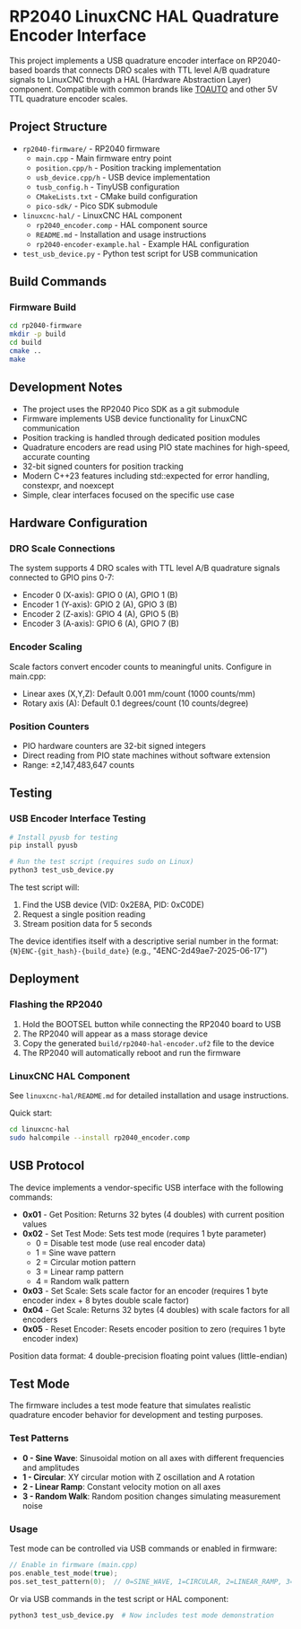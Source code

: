 # RP2040 LinuxCNC HAL Quadrature Encoder Interface

This project implements a USB quadrature encoder interface on RP2040-based boards that connects DRO scales with TTL level A/B quadrature signals to LinuxCNC through a HAL (Hardware Abstraction Layer) component. Compatible with common brands like [TOAUTO](https://www.toautotool.com/products/2-3-axis-dro-kit-standard-scales) and other 5V TTL quadrature encoder scales.

## Project Structure

- `rp2040-firmware/` - RP2040 firmware
  - `main.cpp` - Main firmware entry point
  - `position.cpp/h` - Position tracking implementation
  - `usb_device.cpp/h` - USB device implementation
  - `tusb_config.h` - TinyUSB configuration
  - `CMakeLists.txt` - CMake build configuration
  - `pico-sdk/` - Pico SDK submodule
- `linuxcnc-hal/` - LinuxCNC HAL component
  - `rp2040_encoder.comp` - HAL component source
  - `README.md` - Installation and usage instructions
  - `rp2040-encoder-example.hal` - Example HAL configuration
- `test_usb_device.py` - Python test script for USB communication

## Build Commands

### Firmware Build
```bash
cd rp2040-firmware
mkdir -p build
cd build
cmake ..
make
```

## Development Notes

- The project uses the RP2040 Pico SDK as a git submodule
- Firmware implements USB device functionality for LinuxCNC communication
- Position tracking is handled through dedicated position modules
- Quadrature encoders are read using PIO state machines for high-speed, accurate counting
- 32-bit signed counters for position tracking
- Modern C++23 features including std::expected for error handling, constexpr, and noexcept
- Simple, clear interfaces focused on the specific use case

## Hardware Configuration

### DRO Scale Connections
The system supports 4 DRO scales with TTL level A/B quadrature signals connected to GPIO pins 0-7:
- Encoder 0 (X-axis): GPIO 0 (A), GPIO 1 (B)
- Encoder 1 (Y-axis): GPIO 2 (A), GPIO 3 (B)
- Encoder 2 (Z-axis): GPIO 4 (A), GPIO 5 (B)
- Encoder 3 (A-axis): GPIO 6 (A), GPIO 7 (B)

### Encoder Scaling
Scale factors convert encoder counts to meaningful units. Configure in main.cpp:
- Linear axes (X,Y,Z): Default 0.001 mm/count (1000 counts/mm)
- Rotary axis (A): Default 0.1 degrees/count (10 counts/degree)

### Position Counters
- PIO hardware counters are 32-bit signed integers
- Direct reading from PIO state machines without software extension
- Range: ±2,147,483,647 counts

## Testing

### USB Encoder Interface Testing
```bash
# Install pyusb for testing
pip install pyusb

# Run the test script (requires sudo on Linux)
python3 test_usb_device.py
```

The test script will:
1. Find the USB device (VID: 0x2E8A, PID: 0xC0DE)
2. Request a single position reading
3. Stream position data for 5 seconds

The device identifies itself with a descriptive serial number in the format:
`{N}ENC-{git_hash}-{build_date}` (e.g., "4ENC-2d49ae7-2025-06-17")

## Deployment

### Flashing the RP2040
1. Hold the BOOTSEL button while connecting the RP2040 board to USB
2. The RP2040 will appear as a mass storage device
3. Copy the generated `build/rp2040-hal-encoder.uf2` file to the device
4. The RP2040 will automatically reboot and run the firmware

### LinuxCNC HAL Component
See `linuxcnc-hal/README.md` for detailed installation and usage instructions.

Quick start:
```bash
cd linuxcnc-hal
sudo halcompile --install rp2040_encoder.comp
```

## USB Protocol

The device implements a vendor-specific USB interface with the following commands:

- **0x01** - Get Position: Returns 32 bytes (4 doubles) with current position values
- **0x02** - Set Test Mode: Sets test mode (requires 1 byte parameter)
  - 0 = Disable test mode (use real encoder data)
  - 1 = Sine wave pattern
  - 2 = Circular motion pattern
  - 3 = Linear ramp pattern
  - 4 = Random walk pattern
- **0x03** - Set Scale: Sets scale factor for an encoder (requires 1 byte encoder index + 8 bytes double scale factor)
- **0x04** - Get Scale: Returns 32 bytes (4 doubles) with scale factors for all encoders
- **0x05** - Reset Encoder: Resets encoder position to zero (requires 1 byte encoder index)

Position data format: 4 double-precision floating point values (little-endian)

## Test Mode

The firmware includes a test mode feature that simulates realistic quadrature encoder behavior for development and testing purposes.

### Test Patterns

- **0 - Sine Wave**: Sinusoidal motion on all axes with different frequencies and amplitudes
- **1 - Circular**: XY circular motion with Z oscillation and A rotation
- **2 - Linear Ramp**: Constant velocity motion on all axes
- **3 - Random Walk**: Random position changes simulating measurement noise

### Usage

Test mode can be controlled via USB commands or enabled in firmware:

```cpp
// Enable in firmware (main.cpp)
pos.enable_test_mode(true);
pos.set_test_pattern(0);  // 0=SINE_WAVE, 1=CIRCULAR, 2=LINEAR_RAMP, 3=RANDOM_WALK
```

Or via USB commands in the test script or HAL component:
```bash
python3 test_usb_device.py  # Now includes test mode demonstration
```